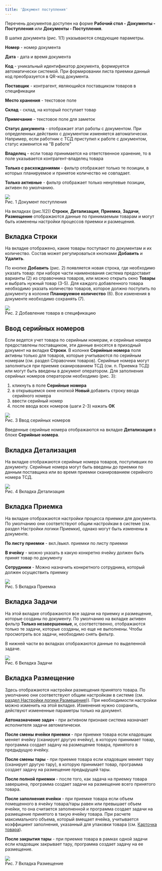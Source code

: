 ```yaml
---
title: 'Документ поступления'
---
```


Перечень документов доступен на форме **Рабочий стол - Документы - Поступления** или **Документы - Поступления**.

В шапке документа (рис. 1(1) указываются следующие параметры.

**Номер** - номер документа

**Дата** - дата и время документа

**Код** - уникальный идентификатор документа, формируется автоматически системой. При формировании листа приемки данный код преобразуется в QR-код документа.

**Поставщик** - контрагент, являющийся поставщиком товаров в спецификации

**Место хранения** - текстовое поле

**Склад** - склад, на который поступает товар

**Примечание** - текстовое поле для заметок

**Статус документа** - отображает этап работы с документом. При определенных действиях с документом изменяется автоматически. Например, если работник с ТСД приступил к работе с документом, статус изменится на "В работе"

**Владелец** - если товар принимается на ответственное хранение, то в поле указывается контрагент-владелец товара

**Только с расхождениями** - фильтр отображает только те позиции, в которых планируемое и принятое количество не совпадает.

**Только активные** - фильтр отображает только ненулевые позиции, активен по умолчанию.

![](img/receipt1.png)  
Рис. 1 Документ поступления

На вкладках (рис.1(2)) **Строки**, **Детализация**, **Приемка**, **Задачи**, **Размещение** отображаются данные по принимаемым товарам и 
могут быть изменены настройки процессов приемки и размещения. 


## Вкладка Строки

На вкладке отображено, какие товары поступают по документам и их количество. Состав может регулироваться кнопками **Добавить** и **Удалить**.

По кнопке **Добавить** (рис. 2) появляется новая строка, где необходимо указать товар: при наборе части наименования система предоставит варианты (2) 
из справочника товаров, или можно открыть окно **Товары** и выбрать нужный товар (3-5). Для каждого добавленного товара необходимо указать количество товаров, 
которое должно поступить по документу в колонке **Планируемое количество** (6). Все изменения в документе необходимо сохранять (7).

![](img/receipt2.png)  
Рис. 2 Добавление товара в спецификацию  


## Ввод серийных номеров

Если ведется учет товара по серийным номерам, и серийные номера предоставлены поставщиком, эти данные вносятся в приходный документ на вкладке **Строки**. 
В колонке **Серийные номера** поля активны только для товаров, которые учитываются по серийным номерам (см. раздел Справочник товаров). 
Серийные номера могут заполняться при приемке сканированием ТСД (см. п. Приемка ТСД) или могут быть введены в документ оператором. 
Для заполнения серийных номеров оператором необходимо (рис. 3):

1. кликнуть в поле **Серийные номера**
2. в открывшемся окне кнопкой **Новый** добавить строку ввода серийного номера
3. ввести серийный номер
4. после ввода всех номеров (шаги 2-3) нажать **ОК**

![](img/receipt3.png)  
Рис. 3 Ввод серийных номеров

Введенные серийные номера отображаются на вкладке **Детализация** в блоке **Серийные номера**. 


## Вкладка Детализация

На вкладке отображаются серийные номера товаров, поступивших по документу. Серийные номера могут быть введены до приемки по данным поставщика или 
во время приемки сканированием серийного номера ТСД. 

![](img/receipt4.png)  
Рис. 4 Вкладка Детализация


## Вкладка Приемка

На вкладке отображаются настройки процесса приемки для документа. 
По умолчанию они соответствуют общим настройкам в системе (см. раздел Настройки логики Приемки), однако могут быть изменены в документе.

**По листу приемки** - вкл./выкл. приемки по листу приемки

**В ячейку** - можно указать в какую конкретно ячейку должен быть принят товар по документу

**Сотрудники** - Можно назначить конкретного сотрудника, который должен осуществить приемку

![](img/receipt5.png)  
Рис. 5 Вкладка Приемка


## Вкладка Задачи

На этой вкладке отображаются все задачи на приемку и размещение, которые созданы по документу. По умолчанию на вкладке активен фильтр **Только незавершенные**, 
и, соответственно, отображаются  только те задачи, которые созданы, но еще не выполнены. Чтобы просмотреть все задачи, необходимо снять фильтр.

В нижней части во вкладках отображаются данные по выделенной задаче. 

![](img/receipt6.png)  
Рис. 6 Вкладка Задачи


## Вкладка Размещение

Здесь отображаются настройки размещения принятого товара. По умолчанию они соответствуют общим настройкам в системе 
(см. [раздел Настройки логики Размещение](../../logics/placement.md))). При необходимости настройки можно изменить на этой вкладке. 
Изменения нужно сохранить, действуют измененные параметры только на документ.

**Автоназначение задач** - при активном признаке система назначает исполнителя задачи автоматически.

**После смены ячейки приемки** - при приемке товара если кладовщик меняет ячейку (сканирует другую ячейку), 
в которую принимает товар, программа создает задачу на размещение товара, принятого в предыдущую ячейку.

**После смены тары** - при приемке товара если кладовщик меняет тару (сканирует другую тару), 
в которую принимает товар, программа создает задачу на размещение предыдущей тары.

**После полной приемки** - после того, как задача на приемку товара завершена, программа создает задачи на размещение всего принятого товара.

**После заполнения ячейки** - при приемке товара если объем помещенного в ячейку товара/тары равен или превышает объем ячейки, 
то она считается заполненной и программа создает задачи на размещение принятого в такую ячейку товара. При расчете максимального объема, 
который вмещает ячейка, учитывается коэффициент заполнения, указанный для упаковки товара (см. [Карточка товара](../../control/goods/card.md)).

**После закрытия тары** - при приемке товара в рамках одной задачи если кладовщик закрывает тару, программа создает задачу на ее размещение. 

![](img/receipt7.png)  
Рис. 7 Вкладка Размещение

